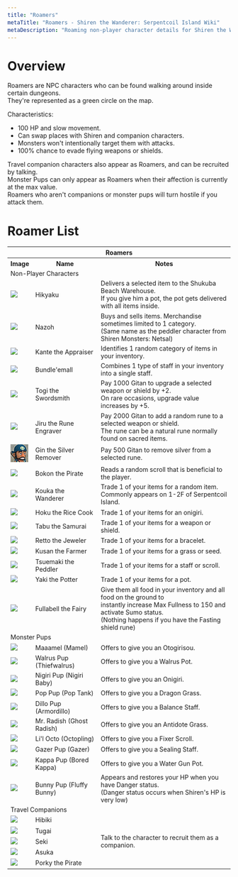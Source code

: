 ```yaml
---
title: "Roamers"
metaTitle: "Roamers - Shiren the Wanderer: Serpentcoil Island Wiki"
metaDescription: "Roaming non-player character details for Shiren the Wanderer: The Mystery Dungeon of Serpentcoil Island."
---
```


# Overview

Roamers are NPC characters who can be found walking around inside certain dungeons.<br/>They're represented as a green circle on the map.

Characteristics:

- 100 HP and slow movement.
- Can swap places with Shiren and companion characters.
- Monsters won't intentionally target them with attacks.
- 100% chance to evade flying weapons or shields.

Travel companion characters also appear as Roamers, and can be recruited by talking.<br/>Monster Pups can only appear as Roamers when their affection is currently at the max value.<br/>Roamers who aren't companions or monster pups will turn hostile if you attack them.

# Roamer List

<table class="roamerTable pageLinksTable">
  <tr>
    <th colspan="3">Roamers</th>
  </tr>
  <tr>
    <th>Image</th>
    <th>Name</th>
    <th>Notes</th>
  </tr>
  <tr>
    <td colspan="3" class="centeredText highlightDarkGray">Non-Player Characters</td>
  </tr>
  <tr>
    <td><img src="../images/npcs/hikyaku.png"/></td>
    <td class="priceTableName">Hikyaku</td>
    <td class="leftText">Delivers a selected item to the Shukuba Beach Warehouse.<br/>If you give him a pot, the pot gets delivered with all items inside.</td>
  </tr>
  <tr>
    <td><img src="../images/npcs/nazoh.png"/></td>
    <td class="priceTableName">Nazoh</td>
    <td class="leftText">Buys and sells items. Merchandise sometimes limited to 1 category.<br/>(Same name as the peddler character from Shiren Monsters: Netsal)</td>
  </tr>
  <tr>
    <td><img src="../images/npcs/kante.png"/></td>
    <td class="priceTableName">Kante the Appraiser</td>
    <td class="leftText">Identifies 1 random category of items in your inventory.</td>
  </tr>
  <tr>
    <td><img src="../images/npcs/bundle-emall.png"/></td>
    <td class="priceTableName">Bundle'emall</td>
    <td class="leftText">Combines 1 type of staff in your inventory into a single staff.</td>
  </tr>
  <tr>
    <td><img src="../images/npcs/togi.png"/></td>
    <td class="priceTableName">Togi the Swordsmith</td>
    <td class="leftText">Pay 1000 Gitan to upgrade a selected weapon or shield by +2.<br/>On rare occasions, upgrade value increases by +5.</td>
  </tr>
  <tr>
    <td><img src="../images/npcs/jiru.png"/></td>
    <td class="priceTableName">Jiru the Rune Engraver</td>
    <td class="leftText">Pay 2000 Gitan to add a random rune to a selected weapon or shield.<br/>The rune can be a natural rune normally found on sacred items.</td>
  </tr>
  <tr>
    <td><img src="../images/npcs/gin.png"/></td>
    <td class="priceTableName">Gin the Silver Remover</td>
    <td class="leftText">Pay 500 Gitan to remove silver from a selected rune.</td>
  </tr>
  <tr>
    <td><img src="../images/npcs/bokon.png"/></td>
    <td class="priceTableName">Bokon the Pirate</td>
    <td class="leftText">Reads a random scroll that is beneficial to the player.</td>
  </tr>
  <tr>
    <td><img src="../images/npcs/kouka.png"/></td>
    <td class="priceTableName">Kouka the Wanderer</td>
    <td class="leftText">Trade 1 of your items for a random item.<br/>Commonly appears on 1-2F of Serpentcoil Island.</td>
  </tr>
  <tr>
    <td><img src="../images/npcs/hoku.png"/></td>
    <td class="priceTableName">Hoku the Rice Cook</td>
    <td class="leftText">Trade 1 of your items for an onigiri.</td>
  </tr>
  <tr>
    <td><img src="../images/npcs/tabu.png"/></td>
    <td class="priceTableName">Tabu the Samurai</td>
    <td class="leftText">Trade 1 of your items for a weapon or shield.</td>
  </tr>
  <tr>
    <td><img src="../images/npcs/retto.png"/></td>
    <td class="priceTableName">Retto the Jeweler</td>
    <td class="leftText">Trade 1 of your items for a bracelet.</td>
  </tr>
  <tr>
    <td><img src="../images/npcs/kusan.png"/></td>
    <td class="priceTableName">Kusan the Farmer</td>
    <td class="leftText">Trade 1 of your items for a grass or seed.</td>
  </tr>
  <tr>
    <td><img src="../images/npcs/tsuemaki.png"/></td>
    <td class="priceTableName">Tsuemaki the Peddler</td>
    <td class="leftText">Trade 1 of your items for a staff or scroll.</td>
  </tr>
  <tr>
    <td><img src="../images/npcs/yaki.png"/></td>
    <td class="priceTableName">Yaki the Potter</td>
    <td class="leftText">Trade 1 of your items for a pot.</td>
  </tr>
  <tr>
    <td><img src="../images/npcs/fullabell.png"/></td>
    <td class="priceTableName">Fullabell the Fairy</td>
    <td class="leftText">Give them all food in your inventory and all food on the ground to<br/>instantly increase Max Fullness to 150 and activate Sumo status.<br/>(Nothing happens if you have the Fasting shield rune)</td>
  </tr>
  <tr>
    <td colspan="3" class="centeredText highlightDarkGray">Monster Pups</td>
  </tr>
  <tr>
    <td><img src="../images/npcs/maaamel.png"/></td>
    <td class="priceTableName">Maaamel (Mamel)</td>
    <td class="leftText">Offers to give you an Otogirisou.</td>
  </tr>
  <tr>
    <td><img src="../images/npcs/walrus_pup.png"/></td>
    <td class="priceTableName">Walrus Pup (Thiefwalrus)</td>
    <td class="leftText">Offers to give you a Walrus Pot.</td>
  </tr>
  <tr>
    <td><img src="../images/npcs/nigiri_pup.png"/></td>
    <td class="priceTableName">Nigiri Pup (Nigiri Baby)</td>
    <td class="leftText">Offers to give you an Onigiri.</td>
  </tr>
  <tr>
    <td><img src="../images/npcs/pop_pup.png"/></td>
    <td class="priceTableName">Pop Pup (Pop Tank)</td>
    <td class="leftText">Offers to give you a Dragon Grass.</td>
  </tr>
  <tr>
    <td><img src="../images/npcs/dillo_pup.png"/></td>
    <td class="priceTableName">Dillo Pup (Armordillo)</td>
    <td class="leftText">Offers to give you a Balance Staff.</td>
  </tr>
  <tr>
    <td><img src="../images/npcs/mr_radish.png"/></td>
    <td class="priceTableName">Mr. Radish (Ghost Radish)</td>
    <td class="leftText">Offers to give you an Antidote Grass.</td>
  </tr>
  <tr>
    <td><img src="../images/npcs/lil-octo.png"/></td>
    <td class="priceTableName">Li'l Octo (Octopling)</td>
    <td class="leftText">Offers to give you a Fixer Scroll.</td>
  </tr>
  <tr>
    <td><img src="../images/npcs/gazer_pup.png"/></td>
    <td class="priceTableName">Gazer Pup (Gazer)</td>
    <td class="leftText">Offers to give you a Sealing Staff.</td>
  </tr>
  <tr>
    <td><img src="../images/npcs/kappa_pup.png"/></td>
    <td class="priceTableName">Kappa Pup (Bored Kappa)</td>
    <td class="leftText">Offers to give you a Water Gun Pot.</td>
  </tr>
  <tr>
    <td><img src="../images/npcs/bunny_pup.png"/></td>
    <td class="priceTableName">Bunny Pup (Fluffy Bunny)</td>
    <td class="leftText">Appears and restores your HP when you have Danger status.<br/>(Danger status occurs when Shiren's HP is very low)</td>
  </tr>
  <tr>
    <td colspan="6" class="centeredText highlightDarkGray">Travel Companions</td>
  </tr>
  <tr>
    <td><img src="../images/npcs/hibiki.png"/></td>
    <td class="priceTableName">Hibiki</td>
    <td rowspan="5" class="leftText">Talk to the character to recruit them as a companion.</td>
  </tr>
  <tr>
    <td><img src="../images/npcs/tugai.png"/></td>
    <td class="priceTableName">Tugai</td>
  </tr>
  <tr>
    <td><img src="../images/npcs/seki.png"/></td>
    <td class="priceTableName">Seki</td>
  </tr>
  <tr>
    <td><img src="../images/npcs/asuka.png"/></td>
    <td class="priceTableName">Asuka</td>
  </tr>
  <tr>
    <td><img src="../images/npcs/porky.png"/></td>
    <td class="priceTableName">Porky the Pirate</td>
  </tr>
</table>
